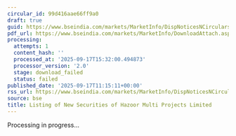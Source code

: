 ```yaml
---
circular_id: 99d416aae66ff9a0
draft: true
guid: https://www.bseindia.com/markets/MarketInfo/DispNoticesNCirculars.aspx?Noticeid={98E0D701-1F5E-4560-A2ED-ABA32091F2A8}&noticeno=20250917-18&dt=09/17/2025&icount=18&totcount=56&flag=0
pdf_url: https://www.bseindia.com/markets/MarketInfo/DownloadAttach.aspx?id=20250917-18&attachedId=
processing:
  attempts: 1
  content_hash: ''
  processed_at: '2025-09-17T15:32:00.494873'
  processor_version: '2.0'
  stage: download_failed
  status: failed
published_date: '2025-09-17T11:15:11+00:00'
rss_url: https://www.bseindia.com/markets/MarketInfo/DispNoticesNCirculars.aspx?Noticeid={98E0D701-1F5E-4560-A2ED-ABA32091F2A8}&noticeno=20250917-18&dt=09/17/2025&icount=18&totcount=56&flag=0
source: bse
title: Listing of New Securities of Hazoor Multi Projects Limited
---
```


Processing in progress...